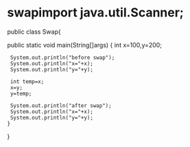 # swapimport java.util.Scanner;
public class Swap{

  public static void main(String[]args) 
   {
     int x=100,y=200;

     System.out.println("before swap");
     System.out.println("x="+x);
     System.out.println("y="+y);

     int temp=x;
     x=y;
     y=temp;

     System.out.println("after swap");
     System.out.println("x="+x);
     System.out.println("y="+y);
    }
   }
